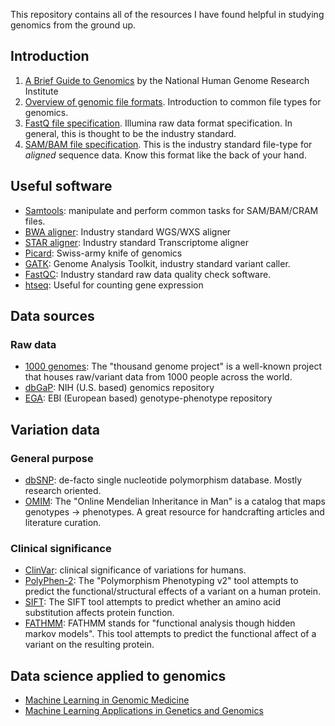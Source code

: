 This repository contains all of the resources I have found helpful in studying genomics from the ground up.

## Introduction
    
1. [A Brief Guide to Genomics][1] by the National Human Genome Research Institute 
2. [Overview of genomic file formats][10]. Introduction to common file types for genomics.
3. [FastQ file specification][11]. Illumina raw data format specification. In general, this is thought to be the industry standard.
4. [SAM/BAM file specification][9]. This is the industry standard file-type for *aligned* sequence data. Know this format like the back of your hand.

## Useful software

* [Samtools][5]: manipulate and perform common tasks for SAM/BAM/CRAM files.
* [BWA aligner][4]: Industry standard WGS/WXS aligner
* [STAR aligner][6]: Industry standard Transcriptome aligner
* [Picard][8]: Swiss-army knife of genomics
* [GATK][12]: Genome Analysis Toolkit, industry standard variant caller.
* [FastQC][13]: Industry standard raw data quality check software.
* [htseq][7]: Useful for counting gene expression

## Data sources

### Raw data

* [1000 genomes][22]: The "thousand genome project" is a well-known project that houses raw/variant data from 1000 people across the world.
* [dbGaP][14]: NIH (U.S. based) genomics repository
* [EGA][15]: EBI (European based) genotype-phenotype repository

## Variation data

### General purpose

* [dbSNP][16]: de-facto single nucleotide polymorphism database. Mostly research oriented.
* [OMIM][18]: The "Online Mendelian Inheritance in Man" is a catalog that maps genotypes -> phenotypes. A great resource for handcrafting articles and literature curation.

### Clinical significance

* [ClinVar][17]: clinical significance of variations for humans.
* [PolyPhen-2][19]: The "Polymorphism Phenotyping v2" tool attempts to predict the functional/structural effects of a variant on a human protein.
* [SIFT][20]: The SIFT tool attempts to predict whether an amino acid substitution affects protein function.
* [FATHMM][21]: FATHMM stands for "functional analysis though hidden markov models". This tool attempts to predict the functional affect of a variant on the resulting protein.

## Data science applied to genomics 

* [Machine Learning in Genomic Medicine][3]
* [Machine Learning Applications in Genetics and Genomics][2]
    
[1]: https://www.genome.gov/18016863/a-brief-guide-to-genomics/
[2]: http://www.nature.com/nrg/journal/v16/n6/full/nrg3920.html
[3]: http://www.psi.toronto.edu/publications/2015/Machine%20Learning%20in%20Genomic%20Medicine-%20A%20Review%20of%20Computational%20Problems%20and%20Data%20Sets.pdf
[4]: http://bio-bwa.sourceforge.net/
[5]: http://samtools.github.io/
[6]: https://github.com/alexdobin/STAR
[7]: http://www-huber.embl.de/HTSeq/doc/index.html#
[8]: https://broadinstitute.github.io/picard/ 
[9]: https://samtools.github.io/hts-specs/SAMv1.pdf
[10]: https://genome.ucsc.edu/ENCODE/fileFormats.html#FASTQ
[11]: https://www.ncbi.nlm.nih.gov/pmc/articles/PMC2847217/
[12]: https://software.broadinstitute.org/gatk/
[13]: http://www.bioinformatics.babraham.ac.uk/projects/fastqc/
[14]: https://www.ncbi.nlm.nih.gov/gap
[15]: https://www.ebi.ac.uk/ega/home
[16]: https://www.ncbi.nlm.nih.gov/snp
[17]: https://www.ncbi.nlm.nih.gov/clinvar/
[18]: https://www.omim.org/
[19]: http://genetics.bwh.harvard.edu/pph2/
[20]: http://sift.jcvi.org/
[21]: http://fathmm.biocompute.org.uk/
[22]: http://www.internationalgenome.org/

